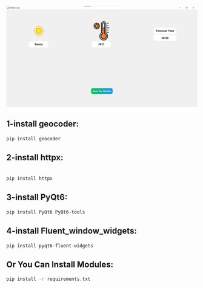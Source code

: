 ![App image](assets\image.png)

## 1-install geocoder:
```bash
pip install geocoder
```

## 2-install httpx:
```bash

pip install httpx
```

## 3-install PyQt6:
```bash
pip install PyQt6 PyQt6-tools
```

## 4-install Fluent_window_widgets:
```bash
pip install pyqt6-fluent-widgets
```

## Or You Can Install Modules: 
```bash 
pip install -r requirements.txt
```
